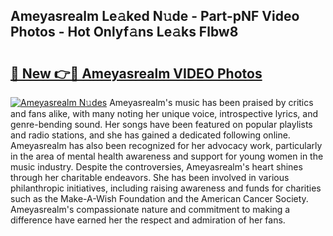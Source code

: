 ## Ameyasrealm Le𝚊ked N𝚞de - Part-pNF Video Photos - Hot Onlyf𝚊ns Le𝚊ks Flbw8

# <h2><a href="http://ab93899.deff.icu/?id=Ameyasrealm">🔗 New 👉🔴 Ameyasrealm VIDEO Photos</a></h2>

[![Ameyasrealm N𝚞des](https://i.imgur.com/rIISA9y.gif)](http://ab93899.deff.icu/?id=Ameyasrealm)
Ameyasrealm's music has been praised by critics and fans alike, with many noting her unique voice, introspective lyrics, and genre-bending sound. Her songs have been featured on popular playlists and radio stations, and she has gained a dedicated following online. Ameyasrealm has also been recognized for her advocacy work, particularly in the area of mental health awareness and support for young women in the music industry. Despite the controversies, Ameyasrealm's heart shines through her charitable endeavors. She has been involved in various philanthropic initiatives, including raising awareness and funds for charities such as the Make-A-Wish Foundation and the American Cancer Society. Ameyasrealm's compassionate nature and commitment to making a difference have earned her the respect and admiration of her fans.
